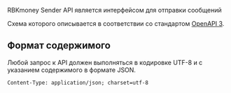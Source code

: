 RBKmoney Sender API является интерфейсом для отправки сообщений

Схема которого описывается в соответствии со стандартом [OpenAPI 3][OAS3].

[OAS3]: https://swagger.io/specification/

## Формат содержимого

Любой запрос к API должен выполняться в кодировке UTF-8 и с указанием
содержимого в формате JSON.

```
Content-Type: application/json; charset=utf-8
```
